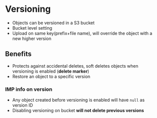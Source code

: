 
# Versioning

- Objects can be versioned in a S3 bucket
- Bucket level setting
- Upload on same key(prefix+file name), will override the object with a new higher version

## Benefits

- Protects against accidental deletes, soft deletes objects when versioning is enabled (**delete marker**)
- Restore an object to a specific version

### IMP info on version

- Any object created before versioning is enabled will have  `null` as version ID
- Disabling versioning on bucket **will not delete previous versions**
